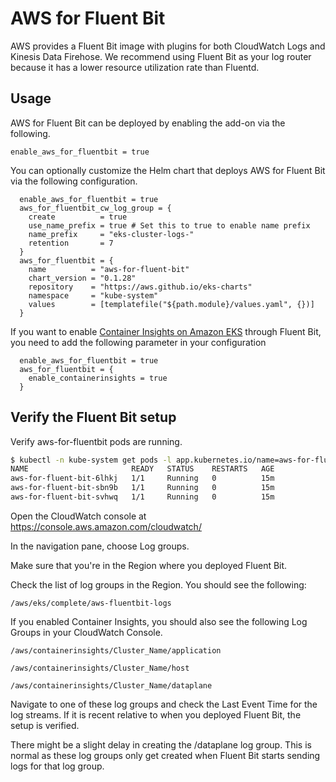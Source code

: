 # AWS for Fluent Bit

AWS provides a Fluent Bit image with plugins for both CloudWatch Logs and Kinesis Data Firehose. We recommend using Fluent Bit as your log router because it has a lower resource utilization rate than Fluentd.

## Usage

AWS for Fluent Bit can be deployed by enabling the add-on via the following.

```hcl
enable_aws_for_fluentbit = true
```

You can optionally customize the Helm chart that deploys AWS for Fluent Bit via the following configuration.

```hcl
  enable_aws_for_fluentbit = true
  aws_for_fluentbit_cw_log_group = {
    create          = true
    use_name_prefix = true # Set this to true to enable name prefix
    name_prefix     = "eks-cluster-logs-"
    retention       = 7
  }
  aws_for_fluentbit = {
    name          = "aws-for-fluent-bit"
    chart_version = "0.1.28"
    repository    = "https://aws.github.io/eks-charts"
    namespace     = "kube-system"
    values        = [templatefile("${path.module}/values.yaml", {})]
  }
```

If you want to enable [Container Insights on Amazon EKS](https://docs.aws.amazon.com/AmazonCloudWatch/latest/monitoring/Container-Insights-setup-EKS-quickstart.html) through Fluent Bit, you need to add the following parameter in your configuration

```hcl
  enable_aws_for_fluentbit = true
  aws_for_fluentbit = {
    enable_containerinsights = true
  }
```

## Verify the Fluent Bit setup

Verify aws-for-fluentbit pods are running.

```sh
$ kubectl -n kube-system get pods -l app.kubernetes.io/name=aws-for-fluent-bit 
NAME                       READY   STATUS    RESTARTS   AGE
aws-for-fluent-bit-6lhkj   1/1     Running   0          15m
aws-for-fluent-bit-sbn9b   1/1     Running   0          15m
aws-for-fluent-bit-svhwq   1/1     Running   0          15m
```

Open the CloudWatch console at https://console.aws.amazon.com/cloudwatch/


In the navigation pane, choose Log groups.

Make sure that you're in the Region where you deployed Fluent Bit.

Check the list of log groups in the Region. You should see the following:

```
/aws/eks/complete/aws-fluentbit-logs
```

If you enabled Container Insights, you should also see the following Log Groups in your CloudWatch Console.

```
/aws/containerinsights/Cluster_Name/application

/aws/containerinsights/Cluster_Name/host

/aws/containerinsights/Cluster_Name/dataplane
```

Navigate to one of these log groups and check the Last Event Time for the log streams. If it is recent relative to when you deployed Fluent Bit, the setup is verified.

There might be a slight delay in creating the /dataplane log group. This is normal as these log groups only get created when Fluent Bit starts sending logs for that log group.
